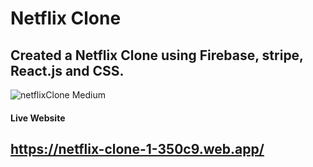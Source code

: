 # Netflix Clone


## Created a Netflix Clone using Firebase, stripe, React.js and CSS.

![netflixClone Medium](https://github.com/jc0808/netlfix-clone-1/assets/106846961/3bb957f8-fa84-4820-9a33-72eb169b5769)


#### **Live Website**

## https://netflix-clone-1-350c9.web.app/
